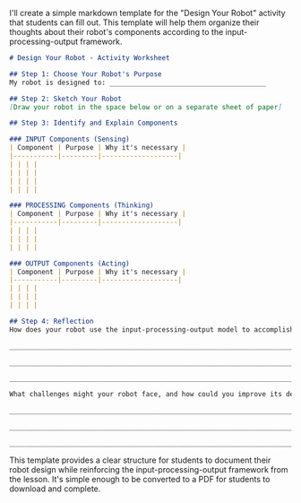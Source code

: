 I'll create a simple markdown template for the "Design Your Robot" activity that students can fill out. This template will help them organize their thoughts about their robot's components according to the input-processing-output framework.

```markdown
# Design Your Robot - Activity Worksheet

## Step 1: Choose Your Robot's Purpose
My robot is designed to: _______________________________________

## Step 2: Sketch Your Robot
[Draw your robot in the space below or on a separate sheet of paper]

## Step 3: Identify and Explain Components

### INPUT Components (Sensing)
| Component | Purpose | Why it's necessary |
|-----------|---------|-------------------|
| | | |
| | | |
| | | |
| | | |

### PROCESSING Components (Thinking)
| Component | Purpose | Why it's necessary |
|-----------|---------|-------------------|
| | | |
| | | |
| | | |

### OUTPUT Components (Acting)
| Component | Purpose | Why it's necessary |
|-----------|---------|-------------------|
| | | |
| | | |
| | | |

## Step 4: Reflection
How does your robot use the input-processing-output model to accomplish its task?

_______________________________________________________________________

_______________________________________________________________________

_______________________________________________________________________

What challenges might your robot face, and how could you improve its design?

_______________________________________________________________________

_______________________________________________________________________

_______________________________________________________________________
```

This template provides a clear structure for students to document their robot design while reinforcing the input-processing-output framework from the lesson. It's simple enough to be converted to a PDF for students to download and complete.